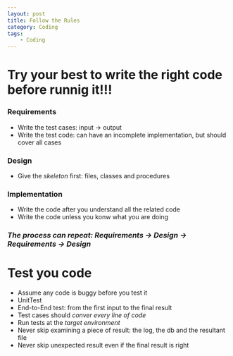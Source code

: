 ```yaml
---
layout: post
title: Follow the Rules
category: Coding
tags:
    - Coding
---
```



# Try your best to write the right code before runnig it!!!

### Requirements 
- Write the test cases: input -> output 
- Write the test code: can have an incomplete implementation, but should cover all cases

### Design
- Give the _skeleton_ first: files, classes and procedures

### Implementation 
- Write the code after you understand all the related code
- Write the code unless you konw what you are doing

### _The process can repeat: Requirements -> Design -> Requirements -> Design_

# Test you code
- Assume any code is buggy before you test it
- UnitTest
- End-to-End test: from the first input to the final result
- Test cases should _conver every line of code_
- Run tests at the _target environment_
- Never skip examining a piece of result: the log, the db and the resultant file 
- Never skip unexpected result even if the final result is right
